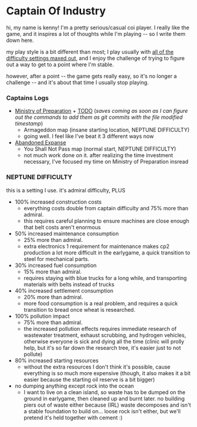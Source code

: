 # Captain Of Industry

hi, my name is kenny! I'm a pretty serious/casual coi player. I really like the game, and it inspires a lot of thoughts while I'm playing -- so I write them down here.

my play style is a bit different than most; I play usually with [all of the difficulty settings maxed out](#neptune-difficulty), and I enjoy the challenge of trying to figure out a way to get to a point where I'm stable.

however, after a point -- the game gets really easy, so it's no longer a challenge -- and it's about that time I usually stop playing.

### Captains Logs

- [Ministry of Preparation](/clogs/Ministry%20of%20Preparation.md) + [TODO](/clogs/Ministry%20of%20Preparation%20TODO.md) (*saves coming as soon as I can figure out the commands to add them as git commits with the file modified timestamp*)
	- Armageddon map (insane starting location, NEPTUNE DIFFICULTY)
	- going well. I feel like I've beat it 3 different ways now
- [Abandoned Expanse](/clogs/Abandoned%20Expanse.md)
	- You Shall Not Pass map (normal start, NEPTUNE DIFFICULTY)
	- not much work done on it. after realizing the time investment necessary, I've focused my time on Ministry of Preparation insread



### NEPTUNE DIFFICULTY

this is a setting I use. it's admiral difficulty, PLUS
- 100% increased construction costs
	- everything costs double from captain difficulty and 75% more than admiral.
	- this requires careful planning to ensure machines are close enough that belt costs aren't enormous 
- 50% increased maintenance consumption
	- 25% more than admiral.
	- extra electronics 1 requirement for maintenance makes cp2 production a lot more difficult in the earlygame, a quick transition to steel for mechanical parts.
- 30% increased fuel consumption
	- 15% more than admiral.
	- requires staying with blue trucks for a long while, and transporting materials with belts instead of trucks
- 40% increased settlement consumption
	- 20% more than admiral.
	- more food consumption is a real problem, and requires a quick transition to bread once wheat is researched.
- 100% pollution impact
	- 75% more than admiral.
	- the increased pollution effects requires immediate research of wastewater treatment, exhaust scrubbing, and hydrogen vehicles, otherwise everyone is sick and dying all the time (clinic will prolly help, but it's so far down the research tree, it's easier just to not pollute)
- 80% increased starting resources
	- without the extra resources I don't think it's possible, cause everything is so much more expensive (though, it also makes it a bit easier because the starting oil reserve is a bit bigger)
- no dumping anything except rock into the ocean
	- I want to live on a clean island, so waste has to be dumped on the ground in earlygame, then cleaned up and burnt later. no building piers out of waste either because (IRL) waste decomposes and isn't a stable foundation to build on... loose rock isn't either, but we'll pretend it's held together with cement :)
